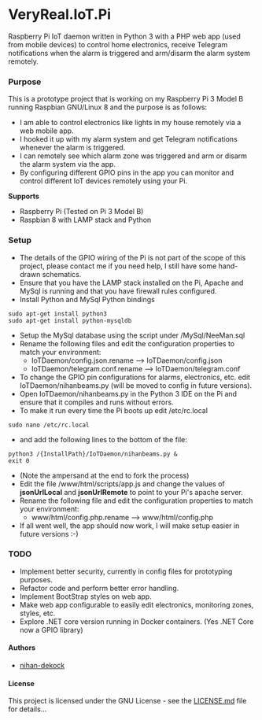 # VeryReal.IoT.Pi
 Raspberry Pi IoT daemon written in Python 3 with a PHP web app (used from mobile devices) to control home electronics, receive Telegram notifications when the alarm is triggered and arm/disarm the alarm system remotely.

### Purpose
This is a prototype project that is working on my Raspberry Pi 3 Model B running Raspbian GNU/Linux 8 and the purpose is as follows:
* I am able to control electronics like lights in my house remotely via a web mobile app.
* I hooked it up with my alarm system and get Telegram notifications whenever the alarm is triggered.
* I can remotely see which alarm zone was triggered and arm or disarm the alarm system via the app.
* By configuring different GPIO pins in the app you can monitor and control different IoT devices remotely using your Pi.

**Supports**
* Raspberry Pi (Tested on Pi 3 Model B)
* Raspbian 8 with LAMP stack and Python

### Setup
* The details of the GPIO wiring of the Pi is not part of the scope of this project, please contact me if you need help, I still have some hand-drawn schematics.
* Ensure that you have the LAMP stack installed on the Pi, Apache and MySql is running and that you have firewall rules configured.
* Install Python and MySql Python bindings
```
sudo apt-get install python3
sudo apt-get install python-mysqldb
```
* Setup the MySql database using the script under /MySql/NeeMan.sql
* Rename the following files and edit the configuration properties to match your environment:
  * IoTDaemon/config.json.rename --> IoTDaemon/config.json
  * IoTDaemon/telegram.conf.rename --> IoTDaemon/telegram.conf
* To change the GPIO pin configurations for alarms, electronics, etc. edit IoTDaemon/nihanbeams.py (will be moved to config in future versions).
* Open IoTDaemon/nihanbeams.py in the Python 3 IDE on the Pi and ensure that it compiles and runs without errors.
* To make it run every time the Pi boots up edit /etc/rc.local
```
sudo nano /etc/rc.local
```
* and add the following lines to the bottom of the file: 
```
python3 /{InstallPath}/IoTDaemon/nihanbeams.py &
exit 0
```
* (Note the ampersand at the end to fork the process)
* Edit the file /www/html/scripts/app.js and change the values of <b>jsonUrlLocal</b> and <b>jsonUrlRemote</b> to point to your Pi's apache server.
* Rename the following file and edit the configuration properties to match your environment:
  * www/html/config.php.rename --> www/html/config.php
* If all went well, the app should now work, I will make setup easier in future versions :-)



### TODO
* Implement better security, currently in config files for prototyping purposes.
* Refactor code and perform better error handling.
* Implement BootStrap styles on web app.
* Make web app configurable to easily edit electronics, monitoring zones, styles, etc.
* Explore .NET core version running in Docker containers. (Yes .NET Core now a GPIO library)


#### Authors
* [nihan-dekock](https://github.com/nihan-dekock)


#### License
This project is licensed under the GNU License - see the [LICENSE.md](LICENSE.md) file for details...
